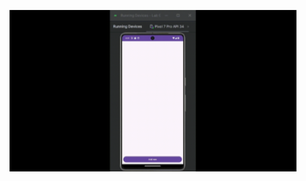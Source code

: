 ![demonstration](https://github.com/ArtHazy/Android-Lab-9-Dynamic-ui-Timer/blob/master/Lab-9-demo.gif)
